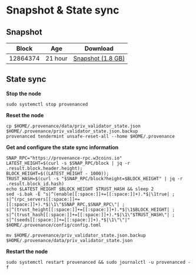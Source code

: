 # Snapshot & State sync

## Snapshot

| Block   | Age      | Download                                                                                                                     |
| ------- | -------- | ---------------------------------------------------------------------------------------------------------------------------- |
|   12864374   |  21 hour | [Snapshot (1.8 GB)](https://s3.eu-central-1.amazonaws.com/w3coins.io/snapshots/provenance-mainnet/provenance_snapsot_latest.tar.lz4)  |

## State sync

**Stop the node**

```
sudo systemctl stop provenanced
```

**Reset the node**

```
cp $HOME/.provenance/data/priv_validator_state.json $HOME/.provenance/priv_validator_state.json.backup
provenanced tendermint unsafe-reset-all --home $HOME/.provenance
```

**Get and configure the state sync information**

```
SNAP_RPC="https://provenance-rpc.w3coins.io"
LATEST_HEIGHT=$(curl -s $SNAP_RPC/block | jq -r .result.block.header.height);
BLOCK_HEIGHT=$((LATEST_HEIGHT - 1000));
TRUST_HASH=$(curl -s "$SNAP_RPC/block?height=$BLOCK_HEIGHT" | jq -r .result.block_id.hash) 
echo $LATEST_HEIGHT $BLOCK_HEIGHT $TRUST_HASH && sleep 2
sed -i.bak -E "s|^(enable[[:space:]]+=[[:space:]]+).*$|\1true| ;
s|^(rpc_servers[[:space:]]+=[[:space:]]+).*$|\1\"$SNAP_RPC,$SNAP_RPC\"| ;
s|^(trust_height[[:space:]]+=[[:space:]]+).*$|\1$BLOCK_HEIGHT| ;
s|^(trust_hash[[:space:]]+=[[:space:]]+).*$|\1\"$TRUST_HASH\"| ;
s|^(seeds[[:space:]]+=[[:space:]]+).*$|\1\"\"|" $HOME/.provenance/config/config.toml
```

```
mv $HOME/.provenance/priv_validator_state.json.backup $HOME/.provenance/data/priv_validator_state.json
```

**Restart the node**

```
sudo systemctl restart provenanced && sudo journalctl -u provenanced -f
```
